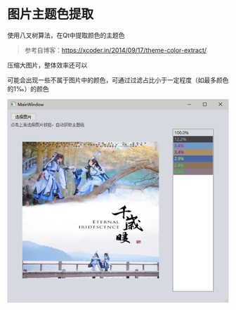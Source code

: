 # 图片主题色提取

使用八叉树算法，在Qt中提取颜色的主题色

> 参考自博客：https://xcoder.in/2014/09/17/theme-color-extract/

压缩大图片，整体效率还可以

可能会出现一些不属于图片中的颜色，可通过过滤占比小于一定程度（如最多颜色的1‰）的颜色

![截图](pictures/1.png)
